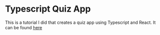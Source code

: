 # Typescript Quiz App

This is a tutorial I did that creates a quiz app using Typescript and React. It can be found [here](https://www.youtube.com/watch?v=F2JCjVSZlG0)
